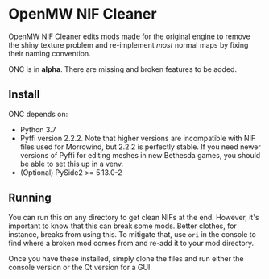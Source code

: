 # OpenMW NIF Cleaner
OpenMW NIF Cleaner edits mods made for the original engine to remove the shiny texture problem and re-implement *most* normal maps by fixing their naming convention.

ONC is in **alpha**. There are missing and broken features to be added. 

## Install
ONC depends on:

+ Python 3.7
+ Pyffi version 2.2.2. Note that higher versions are incompatible with NIF files used for Morrowind, but 2.2.2 is perfectly stable. If you need newer versions of Pyffi for editing meshes in new Bethesda games, you should be able to set this up in a venv.
+ (Optional) PySide2 >= 5.13.0-2

## Running
You can run this on any directory to get clean NIFs at the end. However, it's important to know that this can break some mods. Better clothes, for instance, breaks from using this. To mitigate that, use `ori` in the console to find where a broken mod comes from and re-add it to your mod directory.

Once you have these installed, simply clone the files and run either the console version or the Qt version for a GUI.
